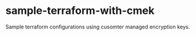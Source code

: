 # sample-terraform-with-cmek
Sample terraform configurations using cusomter managed encryption keys.
